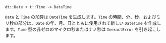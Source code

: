 ```
dt::Date + t::Time -> DateTime
```

`Date` と `Time` の加算は `DateTime` を生成します。`Time` の時間、分、秒、およびミリ秒の部分は、`Date` の年、月、日とともに使用されて新しい `DateTime` を作成します。`Time` 型の非ゼロのマイクロ秒またはナノ秒は `InexactError` を引き起こします。
